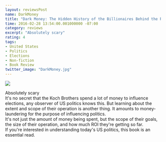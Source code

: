 ```yaml
---
layout: reviewsPost
name: DarkMoney
title: "Dark Money: The Hidden History of the Billionaires Behind the Rise of the Radical Right"
time: 2016-02-28 13:54:00.001000000 -07:00
category: reviews
excerpt: "Absolutely scary"
rating: 4
tags:
- United States
- Politics
- Elections
- Non-fiction
- Book Review
twitter_image: "DarkMoney.jpg"
---
```

<img class="imageOnRight" src="{{ site.imgFolder_reviews }}{{ page.name }}/DarkMoney.jpg">

<div class="stars" title="{{ page.rating }} Stars" data-percent="{{ page.rating }}"></div>

Absolutely scary  
It's no secret that the Koch Brothers spend a lot of money to influence elections, any observer of US politics knows this. But learning about the extent and scope of their operation is another thing. It amounts to money-laundering for the purpose of influencing politics.  
It's not just the amount of money being spent, but the scope of their goals, the size of their operation, and how much ROI they're getting so far.  
If you're interested in understanding today's US politics, this book is an essential read.   

